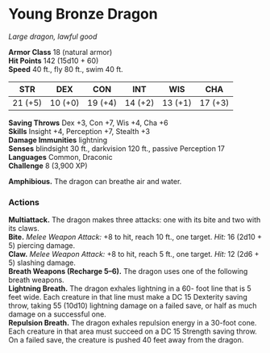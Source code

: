 # Young Bronze Dragon 
_Large dragon, lawful good_

**Armor Class** 18 (natural armor)    
**Hit Points** 142 (15d10 + 60)    
**Speed** 40 ft., fly 80 ft., swim 40 ft. 

| STR     | DEX     | CON     | INT     | WIS     | CHA     |
|---------|---------|---------|---------|---------|---------|
| 21 (+5) | 10 (+0) | 19 (+4) | 14 (+2) | 13 (+1) | 17 (+3) |

**Saving Throws** Dex +3, Con +7, Wis +4, Cha +6    
**Skills** Insight +4, Perception +7, Stealth +3    
**Damage Immunities** lightning    
**Senses** blindsight 30 ft., darkvision 120 ft., passive Perception 17    
**Languages** Common, Draconic    
**Challenge** 8 (3,900 XP) 

**Amphibious.** The dragon can breathe air and water. 

### Actions 
**Multiattack.** The dragon makes three attacks: one with its bite and two with its claws.    
**Bite.** _Melee Weapon Attack:_ +8 to hit, reach 10 ft., one target. _Hit:_ 16 (2d10 + 5) piercing damage.    
**Claw.** _Melee Weapon Attack:_ +8 to hit, reach 5 ft., one target. _Hit:_ 12 (2d6 + 5) slashing damage.    
**Breath Weapons (Recharge 5–6).** The dragon uses one of the following breath weapons.    
**Lightning Breath.** The dragon exhales lightning in a 60- foot line that is 5 feet wide. Each creature in that line must make a DC 15 Dexterity saving throw, taking 55 (10d10) lightning damage on a failed save, or half as much damage on a successful one.    
**Repulsion Breath.** The dragon exhales repulsion energy in a 30-foot cone. Each creature in that area must succeed on a DC 15 Strength saving throw. On a failed save, the creature is pushed 40 feet away from the dragon.
